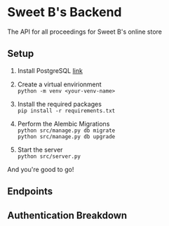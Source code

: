 # Sweet B's Backend

The API for all proceedings for Sweet B's online store

## Setup

1. Install PostgreSQL [link](https://www.postgresql.org/download/)

2. Create a virtual envirionment  
   `python -m venv <your-venv-name>`
3. Install the required packages  
   `pip install -r requirements.txt`
4. Perform the Alembic Migrations  
   `python src/manage.py db migrate`  
   `python src/manage.py db upgrade`
5. Start the server  
   `python src/server.py`

And you're good to go!

## Endpoints

## Authentication Breakdown
